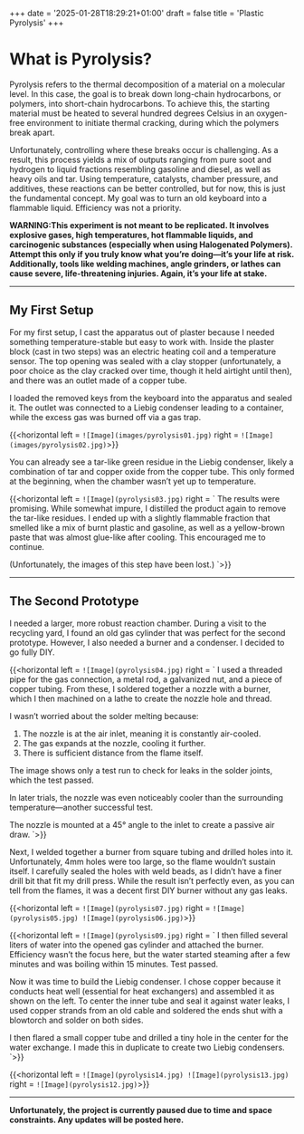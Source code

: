 +++
date = '2025-01-28T18:29:21+01:00'
draft = false
title = 'Plastic Pyrolysis'
+++

# What is Pyrolysis?
Pyrolysis refers to the thermal decomposition of a material on a molecular level. In this case, the goal is to break down long-chain hydrocarbons, or polymers, into short-chain hydrocarbons. To achieve this, the starting material must be heated to several hundred degrees Celsius in an oxygen-free environment to initiate thermal cracking, during which the polymers break apart.  

Unfortunately, controlling where these breaks occur is challenging. As a result, this process yields a mix of outputs ranging from pure soot and hydrogen to liquid fractions resembling gasoline and diesel, as well as heavy oils and tar. Using temperature, catalysts, chamber pressure, and additives, these reactions can be better controlled, but for now, this is just the fundamental concept. My goal was to turn an old keyboard into a flammable liquid. Efficiency was not a priority.  

**WARNING:This experiment is not meant to be replicated. It involves explosive gases, high temperatures, hot flammable liquids, and carcinogenic substances (especially when using Halogenated Polymers). Attempt this only if you truly know what you’re doing—it’s your life at risk.**
**Additionally, tools like welding machines, angle grinders, or lathes can cause severe, life-threatening injuries. Again, it’s your life at stake.**  

---

## My First Setup
For my first setup, I cast the apparatus out of plaster because I needed something temperature-stable but easy to work with. Inside the plaster block (cast in two steps) was an electric heating coil and a temperature sensor. The top opening was sealed with a clay stopper (unfortunately, a poor choice as the clay cracked over time, though it held airtight until then), and there was an outlet made of a copper tube.  

I loaded the removed keys from the keyboard into the apparatus and sealed it. The outlet was connected to a Liebig condenser leading to a container, while the excess gas was burned off via a gas trap.

{{<horizontal left = `![Image](images/pyrolysis01.jpg)` right = `![Image](images/pyrolysis02.jpg)`>}}

You can already see a tar-like green residue in the Liebig condenser, likely a combination of tar and copper oxide from the copper tube. This only formed at the beginning, when the chamber wasn’t yet up to temperature.

{{<horizontal left = `![Image](pyrolysis03.jpg)` right = `
The results were promising. While somewhat impure, I distilled the product again to remove the tar-like residues. I ended up with a slightly flammable fraction that smelled like a mix of burnt plastic and gasoline, as well as a yellow-brown paste that was almost glue-like after cooling. This encouraged me to continue.

(Unfortunately, the images of this step have been lost.)
`>}}

---

## The Second Prototype
I needed a larger, more robust reaction chamber. During a visit to the recycling yard, I found an old gas cylinder that was perfect for the second prototype. However, I also needed a burner and a condenser. I decided to go fully DIY.

{{<horizontal left = `![Image](pyrolysis04.jpg)` right = `
I used a threaded pipe for the gas connection, a metal rod, a galvanized nut, and a piece of copper tubing. From these, I soldered together a nozzle with a burner, which I then machined on a lathe to create the nozzle hole and thread.

I wasn’t worried about the solder melting because:
1. The nozzle is at the air inlet, meaning it is constantly air-cooled.
2. The gas expands at the nozzle, cooling it further.
3. There is sufficient distance from the flame itself.

The image shows only a test run to check for leaks in the solder joints, which the test passed.

In later trials, the nozzle was even noticeably cooler than the surrounding temperature—another successful test.  

The nozzle is mounted at a 45° angle to the inlet to create a passive air draw.
`>}}

Next, I welded together a burner from square tubing and drilled holes into it. Unfortunately, 4mm holes were too large, so the flame wouldn’t sustain itself. I carefully sealed the holes with weld beads, as I didn’t have a finer drill bit that fit my drill press. While the result isn’t perfectly even, as you can tell from the flames, it was a decent first DIY burner without any gas leaks.

{{<horizontal left = `![Image](pyrolysis07.jpg)` right = `
![Image](pyrolysis05.jpg)
![Image](pyrolysis06.jpg)
`>}}

{{<horizontal left = `![Image](pyrolysis09.jpg)` right = `
I then filled several liters of water into the opened gas cylinder and attached the burner. Efficiency wasn’t the focus here, but the water started steaming after a few minutes and was boiling within 15 minutes. Test passed.

Now it was time to build the Liebig condenser. I chose copper because it conducts heat well (essential for heat exchangers) and assembled it as shown on the left. To center the inner tube and seal it against water leaks, I used copper strands from an old cable and soldered the ends shut with a blowtorch and solder on both sides.

I then flared a small copper tube and drilled a tiny hole in the center for the water exchange. I made this in duplicate to create two Liebig condensers.
`>}}

{{<horizontal left = `
![Image](pyrolysis14.jpg)
![Image](pyrolysis13.jpg)
` right = `![Image](pyrolysis12.jpg)`>}}

---

**Unfortunately, the project is currently paused due to time and space constraints. Any updates will be posted here.**
